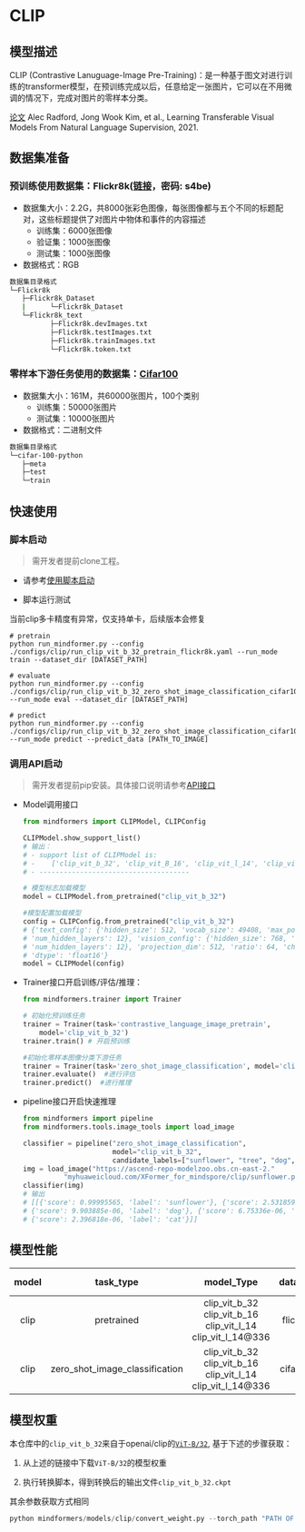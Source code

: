 # CLIP

## 模型描述

CLIP (Contrastive Lanuguage-Image Pre-Training)：是一种基于图文对进行训练的transformer模型，在预训练完成以后，任意给定一张图片，它可以在不用微调的情况下，完成对图片的零样本分类。

[论文](https://arxiv.org/abs/2103.00020) Alec Radford, Jong Wook Kim, et al., Learning Transferable Visual Models From Natural Language Supervision, 2021.

## 数据集准备

### 预训练使用数据集：Flickr8k([链接](https://pan.baidu.com/s/1LRlQUL1MRipPL4MLOdExzg)，密码: s4be)

- 数据集大小：2.2G，共8000张彩色图像，每张图像都与五个不同的标题配对，这些标题提供了对图片中物体和事件的内容描述
    - 训练集：6000张图像
    - 验证集：1000张图像
    - 测试集：1000张图像
- 数据格式：RGB

 ```bash
数据集目录格式
└─Flickr8k
    ├─Flickr8k_Dataset
    |      └─Flickr8k_Dataset
    └─Flickr8k_text
           ├─Flickr8k.devImages.txt
           ├─Flickr8k.testImages.txt
           ├─Flickr8k.trainImages.txt
           └─Flickr8k.token.txt
 ```

### 零样本下游任务使用的数据集：[Cifar100](http://www.cs.toronto.edu/~kriz/cifar-100-python.tar.gz)

- 数据集大小：161M，共60000张图片，100个类别
    - 训练集：50000张图片
    - 测试集：10000张图片
- 数据格式：二进制文件

 ```bash
数据集目录格式
└─cifar-100-python
    ├─meta
    ├─test  
    └─train  
 ```

## 快速使用

### 脚本启动

> 需开发者提前clone工程。

- 请参考[使用脚本启动](https://gitee.com/mindspore/transformer/blob/master/README.md#%E6%96%B9%E5%BC%8F%E4%B8%80clone-%E5%B7%A5%E7%A8%8B%E4%BB%A3%E7%A0%81)

- 脚本运行测试

当前clip多卡精度有异常，仅支持单卡，后续版本会修复

```shell
# pretrain
python run_mindformer.py --config ./configs/clip/run_clip_vit_b_32_pretrain_flickr8k.yaml --run_mode train --dataset_dir [DATASET_PATH]

# evaluate
python run_mindformer.py --config ./configs/clip/run_clip_vit_b_32_zero_shot_image_classification_cifar100.yaml --run_mode eval --dataset_dir [DATASET_PATH]

# predict
python run_mindformer.py --config ./configs/clip/run_clip_vit_b_32_zero_shot_image_classification_cifar100.yaml --run_mode predict --predict_data [PATH_TO_IMAGE]
```

### 调用API启动

> 需开发者提前pip安装。具体接口说明请参考[API接口](https://gitee.com/mindspore/transformer/wikis/API/)

- Model调用接口

  ```python
  from mindformers import CLIPModel, CLIPConfig

  CLIPModel.show_support_list()
  # 输出：
  # - support list of CLIPModel is:
  # -    ['clip_vit_b_32', 'clip_vit_B_16', 'clip_vit_l_14', 'clip_vit_l_14@336']
  # - -------------------------------------

  # 模型标志加载模型
  model = CLIPModel.from_pretrained("clip_vit_b_32")

  #模型配置加载模型
  config = CLIPConfig.from_pretrained("clip_vit_b_32")
  # {'text_config': {'hidden_size': 512, 'vocab_size': 49408, 'max_position_embeddings': 77,
  # 'num_hidden_layers': 12}, 'vision_config': {'hidden_size': 768, 'image_size': 224, 'patch_size': 32,
  # 'num_hidden_layers': 12}, 'projection_dim': 512, 'ratio': 64, 'checkpoint_name_or_path': 'clip_vit_b_32',
  # 'dtype': 'float16'}
  model = CLIPModel(config)
  ```

- Trainer接口开启训练/评估/推理：

  ```python
  from mindformers.trainer import Trainer

  # 初始化预训练任务
  trainer = Trainer(task='contrastive_language_image_pretrain',
      model='clip_vit_b_32')
  trainer.train() # 开启预训练

  #初始化零样本图像分类下游任务
  trainer = Trainer(task='zero_shot_image_classification', model='clip_vit_b_32')
  trainer.evaluate()  #进行评估
  trainer.predict()  #进行推理
  ```

- pipeline接口开启快速推理

  ```python
  from mindformers import pipeline
  from mindformers.tools.image_tools import load_image

  classifier = pipeline("zero_shot_image_classification",
                        model="clip_vit_b_32",
                        candidate_labels=["sunflower", "tree", "dog", "cat", "toy"])
  img = load_image("https://ascend-repo-modelzoo.obs.cn-east-2."
            "myhuaweicloud.com/XFormer_for_mindspore/clip/sunflower.png")
  classifier(img)
  # 输出
  # [[{'score': 0.99995565, 'label': 'sunflower'}, {'score': 2.5318595e-05, 'label': 'toy'},
  # {'score': 9.903885e-06, 'label': 'dog'}, {'score': 6.75336e-06, 'label': 'tree'},
  # {'score': 2.396818e-06, 'label': 'cat'}]]
  ```

## 模型性能

| model |           task_type            |                                  model_Type                                   | datasets |              Top1-accuracy              | log |                                                                                                example                                                                                                |
|:-----:|:------------------------------:|:-----------------------------------------------------------------------------:|:--------:|:---------------------------------------:|:---:|:-----------------------------------------------------------------------------------------------------------------------------------------------------------------------------------------------------:|
| clip  |           pretrained           | clip_vit_b_32 <br/> clip_vit_b_16 <br/> clip_vit_l_14 <br/> clip_vit_l_14@336 | flickr8k |                    \                    |  \  |                                               pretrain [link](../../examples/contrastive_language_image_pretrain/clip_vit_b_32_pretrain_on_flickr8k.sh)                                               | \|
| clip  | zero_shot_image_classification | clip_vit_b_32 <br/> clip_vit_b_16 <br/> clip_vit_l_14 <br/> clip_vit_l_14@336 | cifar100 | 57.24%<br/>61.41%<br/>69.67%<br/>68.19% |  \  | eval [link](../../examples/zero_shot_image_classification/clip_vit_b_32_eval_on_cifar100.sh) <br/> predict [link](../../examples/zero_shot_image_classification/clip_vit_b_32_predict_on_cifar100.sh) |

## 模型权重

本仓库中的`clip_vit_b_32`来自于openai/clip的[`ViT-B/32`](https://openaipublic.azureedge.net/clip/models/40d365715913c9da98579312b702a82c18be219cc2a73407c4526f58eba950af/ViT-B-32.pt), 基于下述的步骤获取：

1. 从上述的链接中下载`ViT-B/32`的模型权重

2. 执行转换脚本，得到转换后的输出文件`clip_vit_b_32.ckpt`

其余参数获取方式相同

```python
python mindformers/models/clip/convert_weight.py --torch_path "PATH OF ViT-B/32.pt" --mindspore_path "SAVE PATH OF clip_vit_b_32.ckpt"
```
